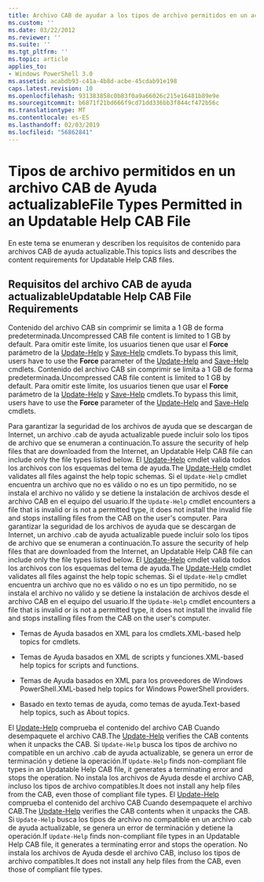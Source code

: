 ```yaml
---
title: Archivo CAB de ayudar a los tipos de archivo permitidos en un actualizable | Microsoft Docs
ms.custom: ''
ms.date: 03/22/2012
ms.reviewer: ''
ms.suite: ''
ms.tgt_pltfrm: ''
ms.topic: article
applies_to:
- Windows PowerShell 3.0
ms.assetid: acabdb93-c41a-4b8d-acbe-45cdab91e198
caps.latest.revision: 10
ms.openlocfilehash: 931383858c0b83f0a9a66026c215e16481b89e9e
ms.sourcegitcommit: b6871f21bd666f9cd71dd336bb3f844cf472b56c
ms.translationtype: MT
ms.contentlocale: es-ES
ms.lasthandoff: 02/03/2019
ms.locfileid: "56862841"
---
```

# <a name="file-types-permitted-in-an-updatable-help-cab-file"></a><span data-ttu-id="c51e4-102">Tipos de archivo permitidos en un archivo CAB de Ayuda actualizable</span><span class="sxs-lookup"><span data-stu-id="c51e4-102">File Types Permitted in an Updatable Help CAB File</span></span>

<span data-ttu-id="c51e4-103">En este tema se enumeran y describen los requisitos de contenido para archivos CAB de ayuda actualizable.</span><span class="sxs-lookup"><span data-stu-id="c51e4-103">This topics lists and describes the content requirements for Updatable Help CAB files.</span></span>

## <a name="updatable-help-cab-file-requirements"></a><span data-ttu-id="c51e4-104">Requisitos del archivo CAB de ayuda actualizable</span><span class="sxs-lookup"><span data-stu-id="c51e4-104">Updatable Help CAB File Requirements</span></span>

<span data-ttu-id="c51e4-105">Contenido del archivo CAB sin comprimir se limita a 1 GB de forma predeterminada.</span><span class="sxs-lookup"><span data-stu-id="c51e4-105">Uncompressed CAB file content is limited to 1 GB by default.</span></span> <span data-ttu-id="c51e4-106">Para omitir este límite, los usuarios tienen que usar el **Force** parámetro de la [Update-Help](/powershell/module/Microsoft.PowerShell.Core/Update-Help) y [Save-Help](/powershell/module/Microsoft.PowerShell.Core/Save-Help) cmdlets.</span><span class="sxs-lookup"><span data-stu-id="c51e4-106">To bypass this limit, users have to use the **Force** parameter of the [Update-Help](/powershell/module/Microsoft.PowerShell.Core/Update-Help) and [Save-Help](/powershell/module/Microsoft.PowerShell.Core/Save-Help) cmdlets.</span></span>
<span data-ttu-id="c51e4-107">Contenido del archivo CAB sin comprimir se limita a 1 GB de forma predeterminada.</span><span class="sxs-lookup"><span data-stu-id="c51e4-107">Uncompressed CAB file content is limited to 1 GB by default.</span></span> <span data-ttu-id="c51e4-108">Para omitir este límite, los usuarios tienen que usar el **Force** parámetro de la [Update-Help](/powershell/module/Microsoft.PowerShell.Core/Update-Help) y [Save-Help](/powershell/module/Microsoft.PowerShell.Core/Save-Help) cmdlets.</span><span class="sxs-lookup"><span data-stu-id="c51e4-108">To bypass this limit, users have to use the **Force** parameter of the [Update-Help](/powershell/module/Microsoft.PowerShell.Core/Update-Help) and [Save-Help](/powershell/module/Microsoft.PowerShell.Core/Save-Help) cmdlets.</span></span>

<span data-ttu-id="c51e4-109">Para garantizar la seguridad de los archivos de ayuda que se descargan de Internet, un archivo .cab de ayuda actualizable puede incluir solo los tipos de archivo que se enumeran a continuación.</span><span class="sxs-lookup"><span data-stu-id="c51e4-109">To assure the security of help files that are downloaded from the Internet, an Updatable Help CAB file can include only the file types listed below.</span></span> <span data-ttu-id="c51e4-110">El [Update-Help](/powershell/module/Microsoft.PowerShell.Core/Update-Help) cmdlet valida todos los archivos con los esquemas del tema de ayuda.</span><span class="sxs-lookup"><span data-stu-id="c51e4-110">The [Update-Help](/powershell/module/Microsoft.PowerShell.Core/Update-Help) cmdlet validates all files against the help topic schemas.</span></span> <span data-ttu-id="c51e4-111">Si el `Update-Help` cmdlet encuentra un archivo que no es válido o no es un tipo permitido, no se instala el archivo no válido y se detiene la instalación de archivos desde el archivo CAB en el equipo del usuario.</span><span class="sxs-lookup"><span data-stu-id="c51e4-111">If the `Update-Help` cmdlet encounters a file that is invalid or is not a permitted type, it does not install the invalid file and stops installing files from the CAB on the user's computer.</span></span>
<span data-ttu-id="c51e4-112">Para garantizar la seguridad de los archivos de ayuda que se descargan de Internet, un archivo .cab de ayuda actualizable puede incluir solo los tipos de archivo que se enumeran a continuación.</span><span class="sxs-lookup"><span data-stu-id="c51e4-112">To assure the security of help files that are downloaded from the Internet, an Updatable Help CAB file can include only the file types listed below.</span></span> <span data-ttu-id="c51e4-113">El [Update-Help](/powershell/module/Microsoft.PowerShell.Core/Update-Help) cmdlet valida todos los archivos con los esquemas del tema de ayuda.</span><span class="sxs-lookup"><span data-stu-id="c51e4-113">The [Update-Help](/powershell/module/Microsoft.PowerShell.Core/Update-Help) cmdlet validates all files against the help topic schemas.</span></span> <span data-ttu-id="c51e4-114">Si el `Update-Help` cmdlet encuentra un archivo que no es válido o no es un tipo permitido, no se instala el archivo no válido y se detiene la instalación de archivos desde el archivo CAB en el equipo del usuario.</span><span class="sxs-lookup"><span data-stu-id="c51e4-114">If the `Update-Help` cmdlet encounters a file that is invalid or is not a permitted type, it does not install the invalid file and stops installing files from the CAB on the user's computer.</span></span>

- <span data-ttu-id="c51e4-115">Temas de Ayuda basados en XML para los cmdlets.</span><span class="sxs-lookup"><span data-stu-id="c51e4-115">XML-based help topics for cmdlets.</span></span>

- <span data-ttu-id="c51e4-116">Temas de Ayuda basados en XML de scripts y funciones.</span><span class="sxs-lookup"><span data-stu-id="c51e4-116">XML-based help topics for scripts and functions.</span></span>

- <span data-ttu-id="c51e4-117">Temas de Ayuda basados en XML para los proveedores de Windows PowerShell.</span><span class="sxs-lookup"><span data-stu-id="c51e4-117">XML-based help topics for Windows PowerShell providers.</span></span>

- <span data-ttu-id="c51e4-118">Basado en texto temas de ayuda, como temas de ayuda.</span><span class="sxs-lookup"><span data-stu-id="c51e4-118">Text-based help topics, such as About topics.</span></span>

<span data-ttu-id="c51e4-119">El [Update-Help](/powershell/module/Microsoft.PowerShell.Core/Update-Help) comprueba el contenido del archivo CAB Cuando desempaquete el archivo CAB.</span><span class="sxs-lookup"><span data-stu-id="c51e4-119">The [Update-Help](/powershell/module/Microsoft.PowerShell.Core/Update-Help) verifies the CAB contents when it unpacks the CAB.</span></span> <span data-ttu-id="c51e4-120">Si `Update-Help` busca los tipos de archivo no compatible en un archivo .cab de ayuda actualizable, se genera un error de terminación y detiene la operación.</span><span class="sxs-lookup"><span data-stu-id="c51e4-120">If `Update-Help` finds non-compliant file types in an Updatable Help CAB file, it generates a terminating error and stops the operation.</span></span> <span data-ttu-id="c51e4-121">No instala los archivos de Ayuda desde el archivo CAB, incluso los tipos de archivo compatibles.</span><span class="sxs-lookup"><span data-stu-id="c51e4-121">It does not install any help files from the CAB, even those of compliant file types.</span></span>
<span data-ttu-id="c51e4-122">El [Update-Help](/powershell/module/Microsoft.PowerShell.Core/Update-Help) comprueba el contenido del archivo CAB Cuando desempaquete el archivo CAB.</span><span class="sxs-lookup"><span data-stu-id="c51e4-122">The [Update-Help](/powershell/module/Microsoft.PowerShell.Core/Update-Help) verifies the CAB contents when it unpacks the CAB.</span></span> <span data-ttu-id="c51e4-123">Si `Update-Help` busca los tipos de archivo no compatible en un archivo .cab de ayuda actualizable, se genera un error de terminación y detiene la operación.</span><span class="sxs-lookup"><span data-stu-id="c51e4-123">If `Update-Help` finds non-compliant file types in an Updatable Help CAB file, it generates a terminating error and stops the operation.</span></span> <span data-ttu-id="c51e4-124">No instala los archivos de Ayuda desde el archivo CAB, incluso los tipos de archivo compatibles.</span><span class="sxs-lookup"><span data-stu-id="c51e4-124">It does not install any help files from the CAB, even those of compliant file types.</span></span>